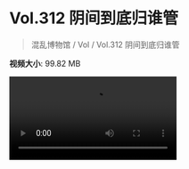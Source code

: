 # Vol.312 阴间到底归谁管

> 混乱博物馆 / Vol / Vol.312 阴间到底归谁管

**视频大小**: 99.82 MB

<div class="video"><video src="https://file.hsyhx.top/archive/312.mp4" controls preload>🤔 您的浏览器不支持 video 标签</video></div>
